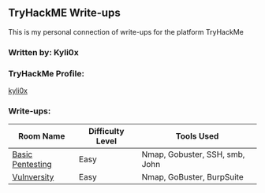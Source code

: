 ## TryHackME Write-ups

This is my personal connection of write-ups for the platform TryHackMe

### Written by: Kyli0x

### TryHackMe Profile:
[kyli0x](https://tryhackme.com/p/kyli0x)

### Write-ups:
| Room Name | Difficulty Level | Tools Used |
|-----------|------------------|----------------|
|[Basic Pentesting](./Basic_Pentesting/basicpentesting.pdf)|Easy|Nmap, Gobuster, SSH, smb, John|
|[Vulnversity](./Vulnversity/vulnversity.pdf)|Easy|Nmap, GoBuster, BurpSuite|
